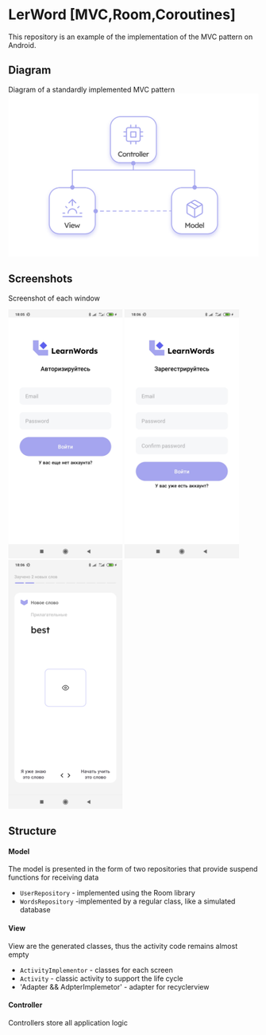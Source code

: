 # LerWord [MVC,Room,Coroutines]
This repository is an example of the implementation of the MVC pattern on Android.

## Diagram
Diagram of a standardly implemented MVC pattern
<img src="app/src/main/res/raw/diagramm.png" ></img>

## Screenshots
Screenshot of each window

<img src="app/src/main/res/raw/screenshot_login.jpg"  height="500"></img>
<img src="app/src/main/res/raw/screenshot_registration.jpg" height="500" ></img>
<img src="app/src/main/res/raw/screenshot_cardview.jpg" height="500" ></img>

## Structure

#### Model
The model is presented in the form of two repositories that provide suspend functions for receiving data
- `UserRepository` - implemented using the Room library
- `WordsRepository` -implemented by a regular class, like a simulated database

#### View
View are the generated classes, thus the activity code remains almost empty
- `ActivityImplementor` - classes for each screen
- `Activity` - classic activity to support the life cycle
- 'Adapter && AdpterImplemetor' - adapter for recyclerview
  
#### Controller
Controllers store all application logic

